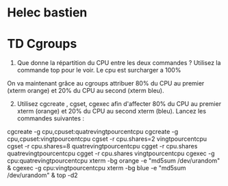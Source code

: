 # Helec bastien
# TD Cgroups

1. Que donne la répartition du CPU entre les deux commandes ? Utilisez la commande top pour le voir.
Le cpu est surcharger a 100%

On va maintenant grâce au cgroups attribuer 80% du CPU au premier (xterm orange) et 20% du
CPU au second (xterm bleu).

2. Utilisez cgcreate , cgset, cgexec afin d'affecter 80% du CPU au premier xterm (orange) et 20% du
CPU au second xterm (bleu). Lancez les commandes suivantes :

cgcreate -g cpu,cpuset:quatrevingtpourcentcpu
cgcreate -g cpu,cpuset:vingtpourcentcpu
cgset -r cpu.shares=2 vingtpourcentcpu
cgset -r cpu.shares=8 quatrevingtpourcentcpu
cgget -r cpu.shares quatrevingtpourcentcpu
cgget -r cpu.shares vingtpourcentcpu
cgexec -g cpu:quatrevingtpourcentcpu xterm -bg orange -e "md5sum /dev/urandom" &
cgexec -g cpu:vingtpourcentcpu xterm -bg blue -e "md5sum /dev/urandom" &
top -d2